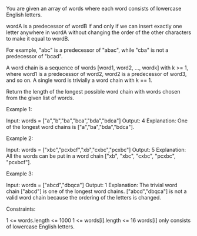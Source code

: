 You are given an array of words where each word consists of lowercase English
letters.

wordA is a predecessor of wordB if and only if we can insert exactly one
letter anywhere in wordA without changing the order of the other characters
to make it equal to wordB.


For example, "abc" is a predecessor of "abac", while "cba" is not a
predecessor of "bcad".


A word chain is a sequence of words [word1, word2, ..., wordk] with k >= 1,
where word1 is a predecessor of word2, word2 is a predecessor of word3, and
so on. A single word is trivially a word chain with k == 1.

Return the length of the longest possible word chain with words chosen from
the given list of words.


Example 1:


Input: words = ["a","b","ba","bca","bda","bdca"]
Output: 4
Explanation: One of the longest word chains is ["a","ba","bda","bdca"].


Example 2:


Input: words = ["xbc","pcxbcf","xb","cxbc","pcxbc"]
Output: 5
Explanation: All the words can be put in a word chain ["xb", "xbc", "cxbc",
"pcxbc", "pcxbcf"].


Example 3:


Input: words = ["abcd","dbqca"]
Output: 1
Explanation: The trivial word chain ["abcd"] is one of the longest word
chains.
["abcd","dbqca"] is not a valid word chain because the ordering of the
letters is changed.



Constraints:


1 <= words.length <= 1000
1 <= words[i].length <= 16
words[i] only consists of lowercase English letters.




